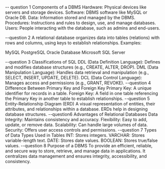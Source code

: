 -- question 1
 Components of a DBMS
Hardware: Physical devices like servers and storage devices.
Software: DBMS software like MySQL or Oracle DB.
Data: Information stored and managed by the DBMS.
Procedures: Instructions and rules to design, use, and manage databases.
Users: People interacting with the database, such as admins and end-users.

--question 2
A relational database organizes data into tables (relations) with rows and columns, using keys to establish relationships.
Examples:

MySQL
PostgreSQL
Oracle Database
Microsoft SQL Server

--question 3
Classifications of SQL
DDL (Data Definition Language): Defines and modifies database structures (e.g., CREATE, ALTER, DROP).
DML (Data Manipulation Language): Handles data retrieval and manipulation (e.g., SELECT, INSERT, UPDATE, DELETE).
DCL (Data Control Language): Manages access and permissions (e.g., GRANT, REVOKE).
--question 4
 Difference Between Primary Key and Foreign Key
Primary Key: A unique identifier for records in a table.
Foreign Key: A field in one table referencing the Primary Key in another table to establish relationships.
--question 5
 Entity-Relationship Diagram (ERD)
A visual representation of entities, their attributes, and relationships within a database. ERDs help in designing database structures.
--question6
 Advantages of Relational Databases
Data Integrity: Maintains consistency and accuracy.
Flexibility: Easy to add, update, or remove data.
Scalability: Can handle large volumes of data.
Security: Offers user access controls and permissions.
--question 7
Types of Data Types Used in Tables
INT: Stores integers.
VARCHAR: Stores variable-length text.
DATE: Stores date values.
BOOLEAN: Stores true/false values.
--question 8
Purpose of a DBMS
To provide an efficient, reliable, and secure way to store, retrieve, and manage data in applications. It centralizes data management and ensures integrity, accessibility, and consistency.